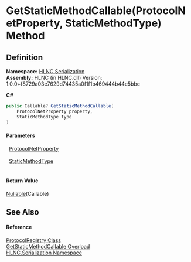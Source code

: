 # GetStaticMethodCallable(ProtocolNetProperty, StaticMethodType) Method




## Definition
**Namespace:** <a href="N_HLNC_Serialization">HLNC.Serialization</a>  
**Assembly:** HLNC (in HLNC.dll) Version: 1.0.0+f8729a03e7629d74435a0f1f1b469444b44e5bbc

**C#**
``` C#
public Callable? GetStaticMethodCallable(
	ProtocolNetProperty property,
	StaticMethodType type
)
```



#### Parameters
<dl><dt>  <a href="T_HLNC_Serialization_ProtocolNetProperty">ProtocolNetProperty</a></dt><dd> </dd><dt>  <a href="T_HLNC_Serialization_StaticMethodType">StaticMethodType</a></dt><dd> </dd></dl>

#### Return Value
<a href="https://learn.microsoft.com/dotnet/api/system.nullable-1" target="_blank" rel="noopener noreferrer">Nullable</a>(Callable)

## See Also


#### Reference
<a href="T_HLNC_Serialization_ProtocolRegistry">ProtocolRegistry Class</a>  
<a href="Overload_HLNC_Serialization_ProtocolRegistry_GetStaticMethodCallable">GetStaticMethodCallable Overload</a>  
<a href="N_HLNC_Serialization">HLNC.Serialization Namespace</a>  

